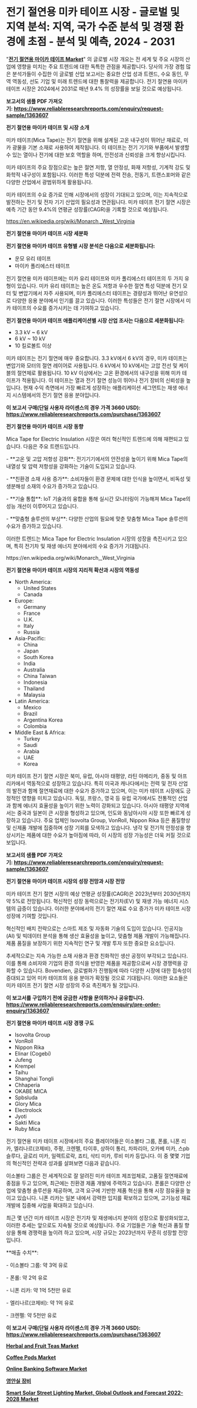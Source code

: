 <p><h1>전기 절연용 미카 테이프 시장 - 글로벌 및 지역 분석: 지역, 국가 수준 분석 및 경쟁 환경에 초점 - 분석 및 예측, 2024 - 2031</h1></p><p>"<strong><a href="https://www.reliableresearchreports.com/global-mica-tape-for-electric-insulation-market-r1363607">전기 절연용 마이카 테이프 Market</a></strong>" 의 글로벌 시장 개요는 전 세계 및 주요 시장의 산업에 영향을 미치는 주요 트렌드에 대한 독특한 관점을 제공합니다. 당사의 가장 경험 많은 분석가들이 수집한 이 글로벌 산업 보고서는 중요한 산업 성과 트렌드, 수요 동인, 무역 역동성, 선도 기업 및 미래 트렌드에 대한 통찰력을 제공합니다. 전기 절연용 마이카 테이프 시장은 2024에서 2031로 매년 9.4% 의 성장률을 보일 것으로 예상됩니다.</p>
<p><strong>보고서의 샘플 PDF 가져오기:&nbsp;<a href="https://www.reliableresearchreports.com/enquiry/request-sample/1363607">https://www.reliableresearchreports.com/enquiry/request-sample/1363607</a></strong></p>
<p><strong>전기 절연용 마이카 테이프 및 시장 소개</strong></p>
<p><p>미카 테이프(Mica Tape)는 전기 절연을 위해 설계된 고온 내구성이 뛰어난 재료로, 미카 광물을 기본 소재로 사용하여 제작됩니다. 이 테이프는 전기 기기와 부품에서 발생할 수 있는 열이나 전기에 대한 보호 역할을 하며, 안전성과 신뢰성을 크게 향상시킵니다. </p><p>미카 테이프의 주요 장점으로는 높은 절연 저항, 열 안정성, 화재 저항성, 기계적 강도 및 화학적 내구성이 포함됩니다. 이러한 특성 덕분에 전력 전송, 전동기, 트랜스포머와 같은 다양한 산업에서 광범위하게 활용됩니다. </p><p>미카 테이프의 수요 증가로 인해 시장에서의 성장이 기대되고 있으며, 이는 지속적으로 발전하는 전기 및 전자 기기 산업의 필요성과 연관됩니다. 미카 테이프 전기 절연 시장은 예측 기간 동안 9.4%의 연평균 성장률(CAGR)을 기록할 것으로 예상됩니다.</p></p>
<p><a href="https://en.wikipedia.org/wiki/Monarch,_West_Virginia">https://en.wikipedia.org/wiki/Monarch,_West_Virginia</a></p>
<p><strong>전기 절연용 마이카 테이프 시장 세분화</strong></p>
<p><strong>전기 절연용 마이카 테이프 유형별 시장 분석은 다음으로 세분화됩니다:</strong></p>
<p><ul><li>운모 유리 테이프</li><li>마이카 폴리에스터 테이프</li></ul></p>
<p><p>전기 절연용 미카 테이프에는 미카 유리 테이프와 미카 폴리에스터 테이프의 두 가지 유형이 있습니다. 미카 유리 테이프는 높은 온도 저항과 우수한 절연 특성 덕분에 전기 모터 및 변압기에서 자주 사용되며, 미카 폴리에스터 테이프는 경량성과 뛰어난 유연성으로 다양한 응용 분야에서 인기를 끌고 있습니다. 이러한 특성들은 전기 절연 시장에서 미카 테이프의 수요를 증가시키는 데 기여하고 있습니다.</p></p>
<p><strong>전기 절연용 마이카 테이프 애플리케이션별 시장 산업 조사는 다음으로 세분화됩니다:</strong></p>
<p><ul><li>3.3 kV ~ 6 kV</li><li>6 kV ~ 10 kV</li><li>10 킬로볼트 이상</li></ul></p>
<p><p>미카 테이프는 전기 절연에 매우 중요합니다. 3.3 kV에서 6 kV의 경우, 미카 테이프는 변압기와 모터의 절연 레이어로 사용됩니다. 6 kV에서 10 kV에서는 고압 전선 및 케이블의 절연체로 활용됩니다. 10 kV 이상에서는 고온 환경에서의 내구성을 위해 미카 테이프가 적용됩니다. 이 테이프는 열과 전기 절연 성능이 뛰어나 전기 장비의 신뢰성을 높입니다. 현재 수익 측면에서 가장 빠르게 성장하는 애플리케이션 세그먼트는 재생 에너지 시스템에서의 전기 절연 응용 분야입니다.</p></p>
<p><strong>이 보고서 구매(단일 사용자 라이센스의 경우 가격 3660 USD): <a href="https://www.reliableresearchreports.com/purchase/1363607">https://www.reliableresearchreports.com/purchase/1363607</a></strong></p>
<p><strong>전기 절연용 마이카 테이프 시장 동향</strong></p>
<p><p>Mica Tape for Electric Insulation 시장은 여러 혁신적인 트렌드에 의해 재편되고 있습니다. 다음은 주요 트렌드입니다.</p><p>- **고온 및 고압 저항성 강화**: 전기기기에서의 안전성을 높이기 위해 Mica Tape의 내열성 및 압력 저항성을 강화하는 기술이 도입되고 있습니다.</p><p>  </p><p>- **친환경 소재 사용 증가**: 소비자들이 환경 문제에 대한 인식을 높이면서, 비독성 및 생분해성 소재의 수요가 증가하고 있습니다.</p><p>- **기술 통합**: IoT 기술과의 융합을 통해 실시간 모니터링이 가능해져 Mica Tape의 성능 개선이 이루어지고 있습니다.</p><p>- **맞춤형 솔루션의 부상**: 다양한 산업의 필요에 맞춘 맞춤형 Mica Tape 솔루션의 수요가 증가하고 있습니다.</p><p>이러한 트렌드는 Mica Tape for Electric Insulation 시장의 성장을 촉진시키고 있으며, 특히 전기차 및 재생 에너지 분야에서의 수요 증가가 기대됩니다.</p></p>
<p>https://en.wikipedia.org/wiki/Monarch,_West_Virginia</p>
<p><strong>전기 절연용 마이카 테이프 시장의 지리적 확산과 시장의 역동성</strong></p>
<p><ul>
    <li>
        North America:
        <ul>
            <li>United States</li>
            <li>Canada</li>
        </ul>
    </li>
    <li>
        Europe:
        <ul>
            <li>Germany</li>
            <li>France</li>
            <li>U.K.</li>
            <li>Italy</li>
            <li>Russia</li>
        </ul>
    </li>
    <li>
        Asia-Pacific:
        <ul>
            <li>China</li>
            <li>Japan</li>
            <li>South Korea</li>
            <li>India</li>
            <li>Australia</li>
            <li>China Taiwan</li>
            <li>Indonesia</li>
            <li>Thailand</li>
            <li>Malaysia</li>
        </ul>
    </li>
    <li>
        Latin America:
        <ul>
            <li>Mexico</li>
            <li>Brazil</li>
            <li>Argentina Korea</li>
            <li>Colombia</li>
        </ul>
    </li>
    <li>
        Middle East & Africa:
        <ul>
            <li>Turkey</li>
            <li>Saudi</li>
            <li>Arabia</li>
            <li>UAE</li>
            <li>Korea</li>
        </ul>
    </li>
    </ul></p>
<p><p>미카 테이프 전기 절연 시장은 북미, 유럽, 아시아 태평양, 라틴 아메리카, 중동 및 아프리카에서 역동적으로 성장하고 있습니다. 특히 미국과 캐나다에서는 전력 및 전자 산업의 발전과 함께 절연재료에 대한 수요가 증가하고 있으며, 이는 미카 테이프 시장에도 긍정적인 영향을 미치고 있습니다. 독일, 프랑스, 영국 등 유럽 국가에서도 전통적인 산업과 함께 에너지 효율성을 높이기 위한 노력이 강화되고 있습니다. 아시아 태평양 지역에서는 중국과 일본이 큰 시장을 형성하고 있으며, 인도와 동남아시아 시장 또한 빠르게 성장하고 있습니다. 주요 업체인 Isovolta Group, VonRoll, Nippon Rika 등은 품질향상 및 신제품 개발에 집중하며 성장 기회를 모색하고 있습니다. 냉각 및 전기적 안정성을 향상시키는 제품에 대한 수요가 높아짐에 따라, 이 시장의 성장 가능성은 더욱 커질 것으로 보입니다.</p></p>
<p><strong>보고서의 샘플 PDF 가져오기:&nbsp;<a href="https://www.reliableresearchreports.com/enquiry/request-sample/1363607">https://www.reliableresearchreports.com/enquiry/request-sample/1363607</a></strong></p>
<p><strong>전기 절연용 마이카 테이프 시장의 성장 전망과 시장 전망</strong></p>
<p><p>미카 테이프 전기 절연 시장의 예상 연평균 성장률(CAGR)은 2023년부터 2030년까지 약 5%로 전망됩니다. 혁신적인 성장 동력으로는 전기차(EV) 및 재생 가능 에너지 시스템의 급증이 있습니다. 이러한 분야에서의 전기 절연 재료 수요 증가가 미카 테이프 시장 성장에 기여할 것입니다.</p><p>혁신적인 배치 전략으로는 스마트 제조 및 자동화 기술의 도입이 있습니다. 인공지능(AI) 및 빅데이터 분석을 통해 생산 효율성을 높이고, 맞춤형 제품 개발이 가능해집니다. 제품 품질을 보장하기 위한 지속적인 연구 및 개발 투자 또한 중요한 요소입니다.</p><p>추세적으로는 지속 가능한 소재 사용과 환경 친화적인 생산 공정이 부각되고 있습니다. 이를 통해 소비자와 기업의 환경 의식을 반영한 제품을 제공함으로써 시장 경쟁력을 강화할 수 있습니다. Bovendien, 글로벌화가 진행됨에 따라 다양한 시장에 대한 접속성이 증대되고 있어 미카 테이프의 응용 분야가 확장될 것으로 기대됩니다. 이러한 요소들은 미카 테이프 전기 절연 시장 성장의 주요 촉진제가 될 것입니다.</p></p>
<p><strong>이 보고서를 구입하기 전에 궁금한 사항을 문의하거나 공유합니다. <a href="https://www.reliableresearchreports.com/enquiry/pre-order-enquiry/1363607">https://www.reliableresearchreports.com/enquiry/pre-order-enquiry/1363607</a></strong></p>
<p><strong>전기 절연용 마이카 테이프 시장 경쟁 구도</strong></p>
<p><ul><li>Isovolta Group</li><li>VonRoll</li><li>Nippon Rika</li><li>Elinar (Cogebi)</li><li>Jufeng</li><li>Krempel</li><li>Taihu</li><li>Shanghai Tongli</li><li>Chhaperia</li><li>OKABE MICA</li><li>Spbsluda</li><li>Glory Mica</li><li>Electrolock</li><li>Jyoti</li><li>Sakti Mica</li><li>Ruby Mica</li></ul></p>
<p><p>전기 절연용 미카 테이프 시장에서의 주요 플레이어들은 이소볼타 그룹, 폰롤, 니폰 리카, 엘리나르(코제비), 주펑, 크렌펠, 타이후, 상하이 통리, 차파리아, 오카베 미카, 스pb슬루다, 글로리 미카, 일렉트로락, 죠티, 삭티 미카, 루비 미카 등입니다. 이 중 몇몇 기업의 혁신적인 전략과 성과를 살펴보면 다음과 같습니다.</p><p>이소볼타 그룹은 전 세계적으로 잘 알려진 미카 테이프 제조업체로, 고품질 절연재료에 중점을 두고 있으며, 최근에는 친환경 제품 개발에 주력하고 있습니다. 폰롤은 다양한 산업에 맞춤형 솔루션을 제공하며, 고객 요구에 기반한 제품 혁신을 통해 시장 점유율을 높이고 있습니다. 니폰 리카는 일본 내에서 강력한 입지를 확보하고 있으며, 고기능성 재료 개발에 집중해 사업을 확대하고 있습니다.</p><p>최근 몇 년간 미카 테이프 시장은 전기차 및 재생에너지 분야의 성장으로 활성화되었고, 이러한 추세는 앞으로도 지속될 것으로 예상됩니다. 주요 기업들은 기술 혁신과 품질 향상을 통해 경쟁력을 높이려 하고 있으며, 시장 규모는 2023년까지 꾸준히 성장할 전망입니다.</p><p>**매출 수치**:</p><p>- 이소볼타 그룹: 약 3억 유로</p><p>- 폰롤: 약 2억 유로</p><p>- 니폰 리카: 약 1억 5천만 유로</p><p>- 엘리나르(코제비): 약 1억 유로</p><p>- 크렌펠: 약 5천만 유로</p></p>
<p><strong>이 보고서 구매(단일 사용자 라이센스의 경우 가격 3660 USD): <a href="https://www.reliableresearchreports.com/purchase/1363607">https://www.reliableresearchreports.com/purchase/1363607</a></strong></p>
<p><strong><p><a href="https://medium.com/@gabrieluffman5656/herbal-and-fruit-teas-market-investigation-industry-evolution-and-forecast-till-2031-1ed5a7e1bd10">Herbal and Fruit Teas Market</a></p><p><a href="https://medium.com/@jayrussel94/coffee-pods-market-trends-focusing-on-coffee-pods-market-insight-and-forecast-analysis-2024-50ebffcd9382">Coffee Pods Market</a></p><p><a href="https://www.linkedin.com/pulse/global-online-banking-software-market-sector2024-2031-cqujc?trackingId=KaxaPTrjQ1Kjd0MdtgQ7Aw%3D%3D">Online Banking Software Market</a></p><p><a href="https://medium.com/@brendanmata77/%EA%B8%80%EB%A1%9C%EB%B2%8C-%EC%9E%A5%EB%A1%80%EC%9A%A9%ED%92%88-%EC%8B%9C%EC%9E%A5%EC%97%90-%EB%8C%80%ED%95%9C-%EC%A2%85%ED%95%A9-%EB%B6%84%EC%84%9D-%EC%84%B1%EC%9E%A5-%EC%B6%94%EC%84%B8-%EB%B0%8F-%EC%8B%9C%EC%9E%A5-%EC%98%88%EC%B8%A1-2024-2031-961c35457f8b">영안실 장비</a></p><p><a href="https://github.com/arionmp/Market-Research-Report-List-5/blob/main/smart-solar-street-lighting-market-global-outlook-and-forecast-2022-2028-market.md">Smart Solar Street Lighting Market, Global Outlook and Forecast 2022-2028 Market</a></p></strong></p>
<p></p>